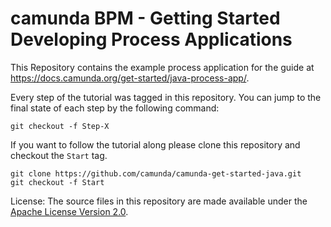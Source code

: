 # camunda BPM - Getting Started Developing Process Applications

This Repository contains the example process application for the guide at https://docs.camunda.org/get-started/java-process-app/.

Every step of the tutorial was tagged in this repository. You can jump to the final state of each step
by the following command:

```
git checkout -f Step-X
```

If you want to follow the tutorial along please clone this repository and checkout the `Start` tag.

```
git clone https://github.com/camunda/camunda-get-started-java.git
git checkout -f Start
```
License: The source files in this repository are made available under the [Apache License Version 2.0](./LICENSE).